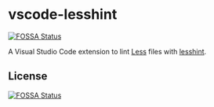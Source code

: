 # vscode-lesshint
[![FOSSA Status](https://app.fossa.io/api/projects/git%2Bgithub.com%2Ftohjustin%2Fvscode-lesshint.svg?type=shield)](https://app.fossa.io/projects/git%2Bgithub.com%2Ftohjustin%2Fvscode-lesshint?ref=badge_shield)


A Visual Studio Code extension to lint [Less](http://lesscss.org/) files with [lesshint](https://github.com/lesshint/lesshint).


## License
[![FOSSA Status](https://app.fossa.io/api/projects/git%2Bgithub.com%2Ftohjustin%2Fvscode-lesshint.svg?type=large)](https://app.fossa.io/projects/git%2Bgithub.com%2Ftohjustin%2Fvscode-lesshint?ref=badge_large)